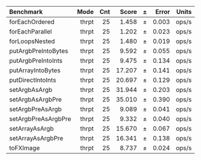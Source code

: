 Benchmark | Mode | Cnt | Score | ± | Error | Units
:---------|-----:|----:|------:|---|------:|-----:
forEachOrdered | thrpt | 25 | 1.458 | ± | 0.003 | ops/s
forEachParallel | thrpt | 25 | 1.202 | ± | 0.023 | ops/s
forLoopsNested | thrpt | 25 | 1.480 | ± | 0.019 | ops/s
putArgbPreIntoBytes | thrpt | 25 | 9.592 | ± | 0.055 | ops/s
putArgbPreIntoInts | thrpt | 25 | 9.475 | ± | 0.134 | ops/s
putArrayIntoBytes | thrpt | 25 | 17.207 | ± | 0.141 | ops/s
putDirectIntoInts | thrpt | 25 | 20.697 | ± | 0.129 | ops/s
setArgbAsArgb | thrpt | 25 | 31.944 | ± | 0.203 | ops/s
setArgbAsArgbPre | thrpt | 25 | 35.010 | ± | 0.390 | ops/s
setArgbPreAsArgb | thrpt | 25 | 9.089 | ± | 0.041 | ops/s
setArgbPreAsArgbPre | thrpt | 25 | 9.332 | ± | 0.040 | ops/s
setArrayAsArgb | thrpt | 25 | 15.670 | ± | 0.067 | ops/s
setArrayAsArgbPre | thrpt | 25 | 16.341 | ± | 0.138 | ops/s
toFXImage | thrpt | 25 | 8.737 | ± | 0.024 | ops/s
